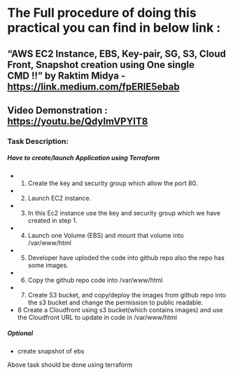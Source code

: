 # The Full procedure of doing this practical you can find in below link :

## “AWS EC2 Instance, EBS, Key-pair, SG, S3, Cloud Front, Snapshot creation using One single CMD !!” by Raktim Midya - https://link.medium.com/fpERlE5ebab

## Video Demonstration : https://youtu.be/QdyImVPYIT8

### Task Description:

##### Have to create/launch Application using Terraform

- 1. Create the key and security group which allow the port 80.
- 2. Launch EC2 instance.
- 3. In this Ec2 instance use the key and security group which we have created in step 1.
- 4. Launch one Volume (EBS) and mount that volume into /var/www/html
- 5. Developer have uploded the code into github repo also the repo has some images.
- 6. Copy the github repo code into /var/www/html
- 7. Create S3 bucket, and copy/deploy the images from github repo into the s3 bucket and change the permission to public readable.
- 8 Create a Cloudfront using s3 bucket(which contains images) and use the Cloudfront URL to  update in code in /var/www/html

##### Optional

- create snapshot of ebs

Above task should be done using terraform
